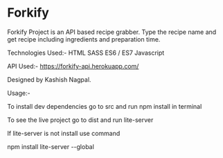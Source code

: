 # Forkify
Forkify Project is an API based recipe grabber. Type the recipe name and get recipe including ingredients and preparation time. 

Technologies Used:-
HTML
SASS
ES6 / ES7 Javascript


API Used:- https://forkify-api.herokuapp.com/

Designed by Kashish Nagpal. 

Usage:- 

To install dev dependencies go to src and run npm install in terminal

To see the live project go to dist and run lite-server

If lite-server is not install use command 

npm install lite-server --global 




